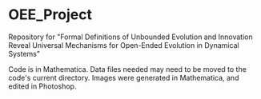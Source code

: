 # OEE_Project
Repository for "Formal Definitions of Unbounded Evolution and Innovation Reveal Universal Mechanisms for Open-Ended Evolution in Dynamical Systems"

Code is in Mathematica. Data files needed may need to be moved to the code's current directory.
Images were generated in Mathematica, and edited in Photoshop.
